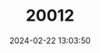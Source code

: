 ---
title: "20012"
category: "Sciurus ignitus"
draft: false
date: 2024-02-22 13:03:50
languages:
  English: ["Bolivian Squirrel"]
---